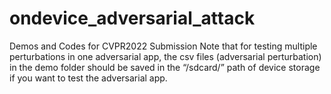 # ondevice_adversarial_attack
Demos and Codes for CVPR2022 Submission
Note that for testing multiple perturbations in one adversarial app, the csv files (adversarial perturbation) in the demo folder should be saved in the “/sdcard/” path of device storage if you want to test the adversarial app. 
